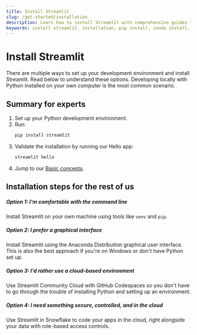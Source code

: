 ```yaml
---
title: Install Streamlit
slug: /get-started/installation
description: Learn how to install Streamlit with comprehensive guides to use pip, conda, Anaconda Distribution, cloud environments, and command line tools.
keywords: install streamlit, installation, pip install, conda install, anaconda, command line, cloud installation, setup streamlit
---
```


# Install Streamlit

There are multiple ways to set up your development environment and install Streamlit. Read below to
understand these options. Developing locally with Python installed on your own computer is the most
common scenario.

## Summary for experts

1. Set up your Python development environment.
2. Run:
   ```bash
   pip install streamlit
   ```
3. Validate the installation by running our Hello app:
   ```bash
   streamlit hello
   ```
4. Jump to our [Basic concepts](/get-started/fundamentals/main-concepts).

## Installation steps for the rest of us

<TileContainer layout="list">

<RefCard href="/get-started/installation/command-line" size="half">

<h5>Option 1: I'm comfortable with the command line</h5>

Install Streamlit on your own machine using tools like `venv` and `pip`.

</RefCard>

<RefCard href="/get-started/installation/anaconda-distribution" size="half">

<h5>Option 2: I prefer a graphical interface</h5>

Install Streamlit using the Anaconda Distribution graphical user interface. This is also the best
approach if you're on Windows or don't have Python set up.

</RefCard>

<RefCard href="/get-started/installation/community-cloud" size="half">

<h5>Option 3: I'd rather use a cloud-based environment</h5>

Use Streamlit Community Cloud with GitHub Codespaces so you don't have to go through the trouble
of installing Python and setting up an environment.

</RefCard>

<RefCard href="/get-started/installation/streamlit-in-snowflake" size="half">

<h5>Option 4: I need something secure, controlled, and in the cloud</h5>

Use Streamlit in Snowflake to code your apps in the cloud, right alongside your
data with role-based access controls.

</RefCard>

</TileContainer>
